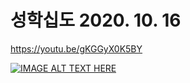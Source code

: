 # 성학십도 2020. 10. 16

https://youtu.be/gKGGyX0K5BY

[![IMAGE ALT TEXT HERE](http://img.youtube.com/vi/gKGGyX0K5BY/0.jpg)](http://www.youtube.com/watch?v=gKGGyX0K5BY)
